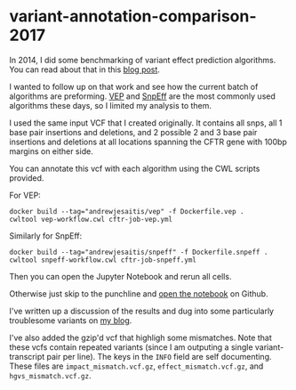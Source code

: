 # variant-annotation-comparison-2017

In 2014, I did some benchmarking of variant effect prediction algorithms. You can read about that in this [blog post](http://blog.goldenhelix.com/ajesaitis/the-sate-of-variant-annotation-a-comparison-of-annovar-snpeff-and-vep/).

I wanted to follow up on that work and see how the current batch of algorithms are preforming. [VEP](http://uswest.ensembl.org/info/docs/tools/vep/index.html) and [SnpEff](http://snpeff.sourceforge.net/) are the most commonly used algorithms these days, so I limited my analysis to them.

I used the same input VCF that I created originally. It contains all snps, all 1 base pair insertions and deletions, and 2 possible 2 and 3 base pair insertions and deletions at all locations spanning the CFTR gene with 100bp margins on either side.

You can annotate this vcf with each algorithm using the CWL scripts provided.

For VEP:

```
docker build --tag="andrewjesaitis/vep" -f Dockerfile.vep .
cwltool vep-workflow.cwl cftr-job-vep.yml
```

Similarly for SnpEff:

```
docker build --tag="andrewjesaitis/snpeff" -f Dockerfile.snpeff .
cwltool snpeff-workflow.cwl cftr-job-snpeff.yml
```

Then you can open the Jupyter Notebook and rerun all cells.

Otherwise just skip to the punchline and [open the notebook](https://github.com/andrewjesaitis/variant-annotation-comparison-2017/blob/master/Variant-Annotation-Comparsion-2017.ipynb) on Github.

I've written up a discussion of the results and dug into some particularly troublesome variants on [my blog](http://andrewjesaitis.com/2017/03/the-state-of-variant-annotation-in-2017/).

I've also added the gzip'd vcf that highligh some mismatches. Note that these vcfs contain repeated variants (since I am outputing a single variant-transcript pair per line). The keys in the `INFO` field are self documenting. These files are `impact_mismatch.vcf.gz`, `effect_mismatch.vcf.gz`, and `hgvs_mismatch.vcf.gz`.
